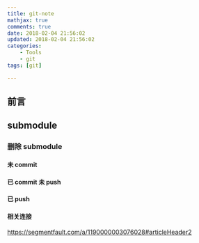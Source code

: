 ```yaml
---
title: git-note
mathjax: true
comments: true
date: 2018-02-04 21:56:02
updated: 2018-02-04 21:56:02
categories:
    - Tools
    - git
tags: [git]

---
```


## 前言

## submodule

### 删除 submodule

#### 未 commit

#### 已 commit 未 push

#### 已 push

#### 相关连接

https://segmentfault.com/a/1190000003076028#articleHeader2
